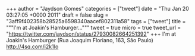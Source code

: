 
+++
author = "Jaydson Gomes"
categories = ["tweet"]
date = "Thu Jan 20 03:27:05 +0000 2011"
draft = false
slug = "3aff9f402358b28525a6598340aacef802311a58"
tags = ["tweet"]
title = """I'm at Joakin's Hamburger..."""
tweet = true
micro = true
tweet_url = "https://twitter.com/jaydson/status/27930082664251392"
+++
I'm at Joakin's Hamburger (Rua Joaquim Floriano, 163, São Paulo) http://4sq.com/i2k1Io
